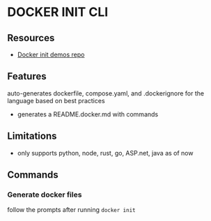 # DOCKER INIT CLI

## Resources
- [Docker init demos repo](https://github.com/dockersamples/docker-init-demos)

## Features
auto-generates dockerfile, compose.yaml, and .dockerignore for the language
based on best practices
- generates a README.docker.md with commands

## Limitations
- only supports python, node, rust, go, ASP.net, java as of now

## Commands

### Generate docker files
follow the prompts after running
`docker init`
